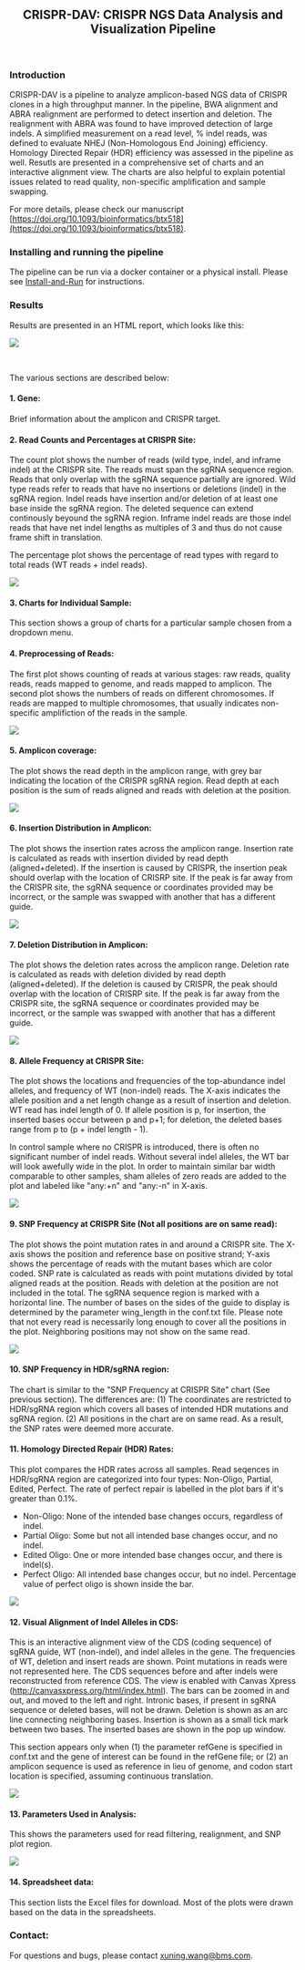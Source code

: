 <center><h2>CRISPR-DAV: CRISPR NGS Data Analysis and Visualization Pipeline</h2></center>
<br>

### Introduction

CRISPR-DAV is a pipeline to analyze amplicon-based NGS data of CRISPR clones in a high throughput manner. In the pipeline, BWA alignment and ABRA realignment are performed to detect insertion and deletion. The realignment with ABRA was found to have improved detection of large indels. A simplified measurement on a read level, % indel reads, was defined to evaluate NHEJ (Non-Homologous End Joining) efficiency. Homology Directed Repair (HDR) efficiency was assessed in the pipeline as well. Resutls are presented in a comprehensive set of charts and an interactive alignment view. The charts are also helpful to explain potential issues related to read quality, non-specific amplification and sample swapping.

For more details, please check our manuscript [https://doi.org/10.1093/bioinformatics/btx518](https://doi.org/10.1093/bioinformatics/btx518).

### Installing and running the pipeline

The pipeline can be run via a docker container or a physical install. Please see [Install-and-Run](Install-and-Run.md) for instructions.


### Results

Results are presented in an HTML report, which looks like this:

![](images/resultpage.png?raw=true)

<br>

The various sections are described below:

#### 1. Gene: 

Brief information about the amplicon and CRISPR target.
	
#### 2. Read Counts and Percentages at CRISPR Site:

The count plot shows the number of reads (wild type, indel, and inframe indel) at the CRISPR site. The reads must span the sgRNA sequence region. Reads that only overlap with the sgRNA sequence partially are ignored. Wild type reads refer to reads that have no insertions or deletions (indel) in the sgRNA region. Indel reads have insertion and/or deletion of at least one base inside the sgRNA region. The deleted sequence can extend continously beyound the sgRNA region. Inframe indel reads are those indel reads that have net indel lengths as multiples of 3 and thus do not cause frame shift in translation.   

The percentage plot shows the percentage of read types with regard to total reads (WT reads + indel reads). 

![](images/percent.png?raw=true)


#### 3. Charts for Individual Sample:

This section shows a group of charts for a particular sample chosen from a dropdown menu. 

#### 4. Preprocessing of Reads:

The first plot shows counting of reads at various stages: raw reads, quality reads, reads mapped to genome, and reads mapped to amplicon. The second plot shows the numbers of reads on different chromosomes. If reads are mapped to multiple chromosomes, that usually indicates non-specific amplifiction of the reads in the sample.

![](images/filtering.png?raw=true)

#### 5. Amplicon coverage: 

The plot shows the read depth in the amplicon range, with grey bar indicating the location of the CRISPR sgRNA region. Read depth at each position is the sum of reads aligned and reads with deletion at the position.

![](images/coverage.png?raw=true)

#### 6. Insertion Distribution in Amplicon: 

The plot shows the insertion rates across the amplicon range. Insertion rate is calculated as reads with insertion divided by read depth (aligned+deleted). If the insertion is caused by CRISPR, the insertion peak should overlap with the location of CRISRP site. If the peak is far away from the CRISPR site, the sgRNA sequence or coordinates provided may be incorrect, or the sample was swapped with another that has a different guide.

![](images/insertion_survey.png?raw=true)

#### 7. Deletion Distribution in Amplicon: 

The plot shows the deletion rates across the amplicon range. Deletion rate is calculated as reads with deletion divided by read depth (aligned+deleted). If the deletion is caused by CRISPR, the peak should overlap with the location of CRISRP site. If the peak is far away from the CRISPR site, the sgRNA sequence or coordinates provided may be incorrect, or the sample was swapped with another that has a different guide.


![](images/deletion_survey.png?raw=true)

#### 8. Allele Frequency at CRISPR Site: 

The plot shows the locations and frequencies of the top-abundance indel alleles, and frequency of WT (non-indel) reads. The X-axis indicates the allele position and a net length change as a result of insertion and deletion. WT read has indel length of 0. If allele position is p, for insertion, the inserted bases occur between p and p+1; for deletion, the deleted bases range from p to (p + indel length - 1).

In control sample where no CRISPR is introduced, there is often no significant number of indel reads. Without several indel alleles, the WT bar will look awefully wide in the plot. In order to maintain similar bar width comparable to other samples, sham alleles of zero reads are added to the plot and labeled like "any:+n" and "any:-n" in X-axis.

![](images/allele.png?raw=true)

#### 9. SNP Frequency at CRISPR Site (Not all positions are on same read): 

The plot shows the point mutation rates in and around a CRISPR site. The X-axis shows the position and reference base on positive strand; Y-axis shows the percentage of reads with the mutant bases which are color coded. SNP rate is calculated as reads with point mutations divided by total aligned reads at the position. Reads with deletion at the position are not included in the total. The sgRNA sequence region is marked with a horizontal line. The number of bases on the sides of the guide to display is determined by the parameter wing_length in the conf.txt file. Please note that not every read is necessarily long enough to cover all the positions in the plot. Neighboring positions may not show on the same read.

![](images/snp.png?raw=true)

#### 10. SNP Frequency in HDR/sgRNA region:

The chart is similar to the "SNP Frequency at CRISPR Site" chart (See previous section). The differences are: (1) The coordinates are restricted to HDR/sgRNA region which covers all bases of intended HDR mutations and sgRNA region. (2) All positions in the chart are on same read. As a result, the SNP rates were deemed more accurate. 

#### 11. Homology Directed Repair (HDR) Rates: 

This plot compares the HDR rates across all samples. Read seqences in HDR/sgRNA region are categorized into four types: Non-Oligo, Partial, Edited, Perfect. The rate of perfect repair is labelled in the plot bars if it's greater than 0.1%. 

- Non-Oligo: None of the intended base changes occurs, regardless of indel.
- Partial Oligo: Some but not all intended base changes occur, and no indel.
- Edited Oligo: One or more intended base changes occur, and there is indel(s).
- Perfect Oligo: All intended base changes occur, but no indel. Percentage value of perfect oligo is shown inside the bar.

![](images/hdr.png?raw=true)

#### 12. Visual Alignment of Indel Alleles in CDS: 

This is an interactive alignment view of the CDS (coding sequence) of sgRNA guide,
 WT (non-indel), and indel alleles in the gene. The frequencies of WT, deletion and
 insert reads are shown. Point mutations in reads were not represented here.
 The CDS sequences before and after indels were reconstructed from reference CDS. 
 The view is enabled with Canvas Xpress (http://canvasxpress.org/html/index.html). 
 The bars can be zoomed in and out, and moved to the left and right. Intronic bases, if
 present in sgRNA sequence or deleted bases, will not be drawn. Deletion is shown as
 an arc line connecting neighboring bases. Insertion is shown as a small tick mark
 between two bases. The inserted bases are shown in the pop up window.
 
This section appears only when (1) the parameter refGene is specified in conf.txt and the gene of interest can be found in the refGene file; or (2) an amplicon sequence is used as reference in lieu of genome, and codon start location is specified, assuming continuous translation.

![](images/alignment_view.png?raw=true)

#### 13. Parameters Used in Analysis:

This shows the parameters used for read filtering, realignment, and SNP plot region.

![](images/params.png?raw=true)

#### 14. Spreadsheet data: 

This section lists the Excel files for download. Most of the plots were drawn based on the data in the spreadsheets.

### Contact:

For questions and bugs, please contact xuning.wang@bms.com.